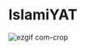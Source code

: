 # IslamiYAT

![ezgif com-crop](https://user-images.githubusercontent.com/65208442/100258004-37cc7480-2f4f-11eb-8c28-a443e74678ea.gif)

